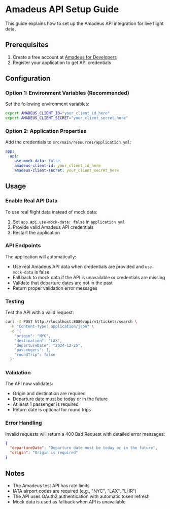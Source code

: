 # Amadeus API Setup Guide

This guide explains how to set up the Amadeus API integration for live flight data.

## Prerequisites

1. Create a free account at [Amadeus for Developers](https://developers.amadeus.com/)
2. Register your application to get API credentials

## Configuration

### Option 1: Environment Variables (Recommended)

Set the following environment variables:

```bash
export AMADEUS_CLIENT_ID="your_client_id_here"
export AMADEUS_CLIENT_SECRET="your_client_secret_here"
```

### Option 2: Application Properties

Add the credentials to `src/main/resources/application.yml`:

```yaml
app:
  api:
    use-mock-data: false
    amadeus-client-id: your_client_id_here
    amadeus-client-secret: your_client_secret_here
```

## Usage

### Enable Real API Data

To use real flight data instead of mock data:

1. Set `app.api.use-mock-data: false` in `application.yml`
2. Provide valid Amadeus API credentials
3. Restart the application

### API Endpoints

The application will automatically:

- Use real Amadeus API data when credentials are provided and `use-mock-data` is false
- Fall back to mock data if the API is unavailable or credentials are missing
- Validate that departure dates are not in the past
- Return proper validation error messages

### Testing

Test the API with a valid request:

```bash
curl -X POST http://localhost:8080/api/v1/tickets/search \
  -H "Content-Type: application/json" \
  -d '{
    "origin": "NYC",
    "destination": "LAX",
    "departureDate": "2024-12-25",
    "passengers": 1,
    "roundTrip": false
  }'
```

### Validation

The API now validates:

- Origin and destination are required
- Departure date must be today or in the future
- At least 1 passenger is required
- Return date is optional for round trips

### Error Handling

Invalid requests will return a 400 Bad Request with detailed error messages:

```json
{
  "departureDate": "Departure date must be today or in the future",
  "origin": "Origin is required"
}
```

## Notes

- The Amadeus test API has rate limits
- IATA airport codes are required (e.g., "NYC", "LAX", "LHR")
- The API uses OAuth2 authentication with automatic token refresh
- Mock data is used as fallback when API is unavailable
